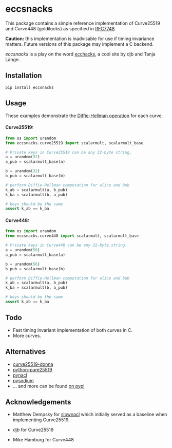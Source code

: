 # eccsnacks

This package contains a simple reference implementation of Curve25519 and Curve448 (goldilocks) as specified in [RFC7748](https://tools.ietf.org/html/rfc7748).

**Caution:** this implementation is inadvisable for use if timing invariance matters. Future versions of this package may implement a C backend.

*eccsnacks* is a play on the word [ecchacks](http://ecchacks.cr.yp.to/), a cool site by djb and Tanja Lange.

## Installation

`pip install eccsnacks`

## Usage

These examples demonstrate the [Diffie-Hellman operation](https://en.wikipedia.org/wiki/Diffie%E2%80%93Hellman_key_exchange) for each curve.

#### Curve25519:

```python
from os import urandom
from eccsnacks.curve25519 import scalarmult, scalarmult_base

# Private keys in Curve25519 can be any 32-byte string.
a = urandom(32)
a_pub = scalarmult_base(a)

b = urandom(32)
b_pub = scalarmult_base(b)

# perform Diffie-Hellman computation for alice and bob
k_ab = scalarmult(a, b_pub)
k_ba = scalarmult(b, a_pub)

# keys should be the same
assert k_ab == k_ba
```

#### Curve448:

```python
from os import urandom
from eccsnacks.curve448 import scalarmult, scalarmult_base

# Private keys in Curve448 can be any 32-byte string.
a = urandom(56)
a_pub = scalarmult_base(a)

b = urandom(56)
b_pub = scalarmult_base(b)

# perform Diffie-Hellman computation for alice and bob
k_ab = scalarmult(a, b_pub)
k_ba = scalarmult(b, a_pub)

# keys should be the same
assert k_ab == k_ba
```

## Todo

 * Fast timing invariant implementation of both curves in C.
 * More curves.

## Alternatives

 * [curve25519-donna](https://pypi.python.org/pypi/curve25519-donna)
 * [python-pure25519](https://github.com/warner/python-pure25519)
 * [pynacl](https://github.com/pyca/pynacl)
 * [pysodium](https://github.com/stef/pysodium)
 * ... and more can be found [on pypi](https://pypi.org/search/?q=curve25519)


## Acknowledgements

* Matthew Dempsky for [slownacl](https://github.com/openalias/dnscrypt-python/tree/master/slownacl) which initially served as a baseline when implementing Curve25519.

* djb for Curve25519

* Mike Hamburg for Curve448
